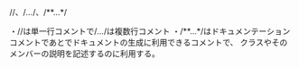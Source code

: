 //、/*...*/、/**...*/

・//は単一行コメントで/*...*/は複数行コメント
・/**...*/はドキュメンテーションコメントであとでドキュメントの生成に利用できるコメントで、
クラスやそのメンバーの説明を記述するのに利用する。